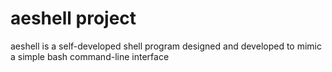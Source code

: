 # aeshell project

aeshell is a self-developed shell program designed and developed to mimic a simple bash command-line interface

